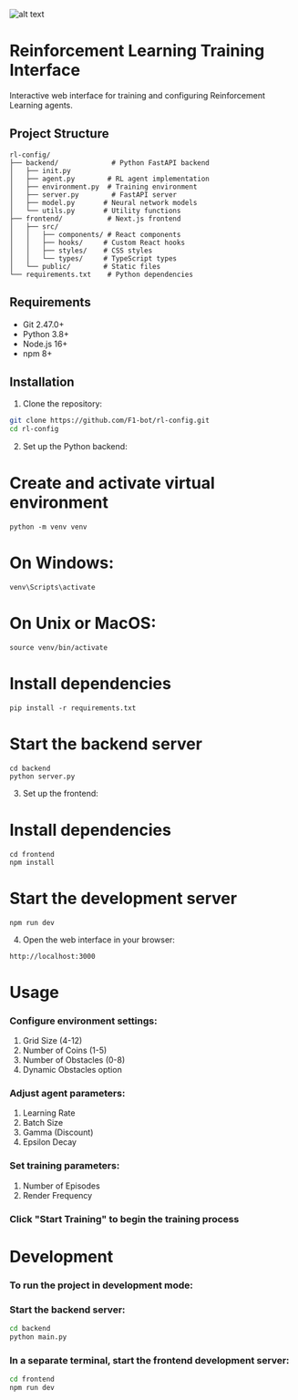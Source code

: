 ![alt text](https://i.ibb.co/T0rZDWL/Screenshot-240.png)

# Reinforcement Learning Training Interface

Interactive web interface for training and configuring Reinforcement Learning agents.

## Project Structure
```
rl-config/
├── backend/             # Python FastAPI backend
│   ├── init.py
│   ├── agent.py        # RL agent implementation
│   ├── environment.py  # Training environment
│   ├── server.py        # FastAPI server
│   ├── model.py       # Neural network models
│   └── utils.py       # Utility functions
├── frontend/           # Next.js frontend
│   ├── src/
│   │   ├── components/ # React components
│   │   ├── hooks/     # Custom React hooks
│   │   ├── styles/    # CSS styles
│   │   └── types/     # TypeScript types
│   └── public/        # Static files
└── requirements.txt    # Python dependencies
```

## Requirements

- Git 2.47.0+
- Python 3.8+
- Node.js 16+
- npm 8+

## Installation

1. Clone the repository:
```bash
git clone https://github.com/F1-bot/rl-config.git
cd rl-config
```

2. Set up the Python backend:
# Create and activate virtual environment
```
python -m venv venv
```

# On Windows:
```
venv\Scripts\activate
```

# On Unix or MacOS:
```
source venv/bin/activate
```

# Install dependencies
```
pip install -r requirements.txt
```

# Start the backend server
```
cd backend
python server.py
```

3. Set up the frontend:
# Install dependencies
```
cd frontend
npm install
```

# Start the development server
```
npm run dev
```

4. Open the web interface in your browser:
```
http://localhost:3000
```

# Usage

### Configure environment settings:

1. Grid Size (4-12)
2. Number of Coins (1-5)
3. Number of Obstacles (0-8)
4. Dynamic Obstacles option


### Adjust agent parameters:

1. Learning Rate 
2. Batch Size 
3. Gamma (Discount)
4. Epsilon Decay


### Set training parameters:

1. Number of Episodes 
2. Render Frequency


### Click "Start Training" to begin the training process


# Development
### To run the project in development mode:

### Start the backend server:
```bash
cd backend
python main.py
```

### In a separate terminal, start the frontend development server:

```bash
cd frontend
npm run dev
```
